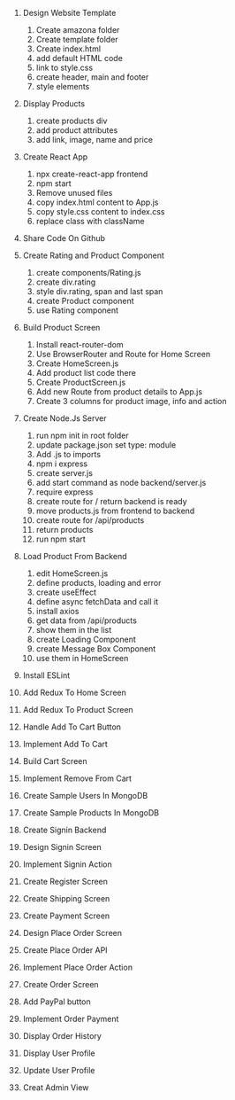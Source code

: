 1. Design Website Template

   1. Create amazona folder
   2. Create template folder
   3. Create index.html
   4. add default HTML code
   5. link to style.css
   6. create header, main and footer
   7. style elements

2. Display Products

   1. create products div
   2. add product attributes
   3. add link, image, name and price

3. Create React App

   1. npx create-react-app frontend
   2. npm start
   3. Remove unused files
   4. copy index.html content to App.js
   5. copy style.css content to index.css
   6. replace class with className

4. Share Code On Github

5. Create Rating and Product Component

   1. create components/Rating.js
   2. create div.rating
   3. style div.rating, span and last span
   4. create Product component
   5. use Rating component

6. Build Product Screen

   1. Install react-router-dom
   2. Use BrowserRouter and Route for Home Screen
   3. Create HomeScreen.js
   4. Add product list code there
   5. Create ProductScreen.js
   6. Add new Route from product details to App.js
   7. Create 3 columns for product image, info and action

7. Create Node.Js Server

   1. run npm init in root folder
   2. update package.json set type: module
   3. Add .js to imports
   4. npm i express
   5. create server.js
   6. add start command as node backend/server.js
   7. require express
   8. create route for / return backend is ready
   9. move products.js from frontend to backend
   10. create route for /api/products
   11. return products
   12. run npm start

8. Load Product From Backend
   1. edit HomeScreen.js
   2. define products, loading and error
   3. create useEffect
   4. define async fetchData and call it
   5. install axios
   6. get data from /api/products
   7. show them in the list
   8. create Loading Component
   9. create Message Box Component
   10. use them in HomeScreen
9. Install ESLint
10. Add Redux To Home Screen
11. Add Redux To Product Screen
12. Handle Add To Cart Button
13. Implement Add To Cart
14. Build Cart Screen
15. Implement Remove From Cart
16. Create Sample Users In MongoDB
17. Create Sample Products In MongoDB
18. Create Signin Backend
19. Design Signin Screen
20. Implement Signin Action
21. Create Register Screen
22. Create Shipping Screen
23. Create Payment Screen
24. Design Place Order Screen
25. Create Place Order API
26. Implement Place Order Action
27. Create Order Screen
28. Add PayPal button
29. Implement Order Payment
30. Display Order History
31. Display User Profile
32. Update User Profile
33. Creat Admin View

